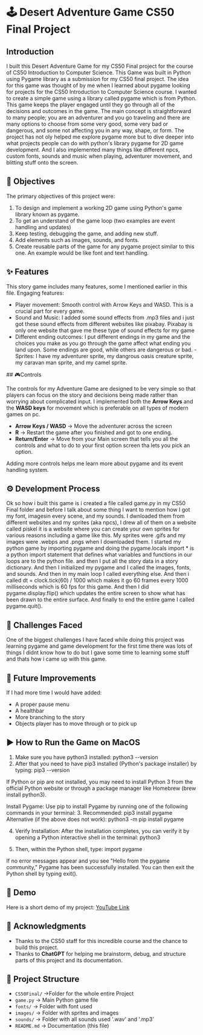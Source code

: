 # 🕹️ Desert Adventure Game CS50 Final Project

## Introduction

I built this Desert Adventure Game for my CS50 Final project for the course of CS50 Introduction to Computer Science. This Game was built in Python using Pygame library as a submission for my CS50 final project. The idea for this game was thought of by me when I learned about pygame looking for projects for the CS50 Introduction to Computer Science course. I wanted to create a simple game using a library called pygame which is from Python. This game keeps the player engaged until they go through all of the decisions and outcomes in the game. The main concept is straightforward to many people; you are an adventurer and you go traveling and there are many options to choose from some very good, some very bad or dangerous, and some not affecting you in any way, shape, or form. The project has not oly helped me explore pygame more but to dive deeper into what projects people can do with python's library pygame for 2D game development. And I also implemented many things like different npcs, custom fonts, sounds and music when playing, adventurer movement, and blitting stuff onto the screen.

## 🎯 Objectives

The primary objectives of this project were:

1. To design and implement a working 2D game using Python's game library known as pygame.
2. To get an understand of the game loop (two examples are event handling and updates)
3. Keep testing, debugging the game, and adding new stuff.
4. Add elements such as images, sounds, and fonts.
5. Create reusable parts of the game for any pygame project similar to this one. An example would be like font and text handling.

## ✨ Features

This story game includes many features, some I mentioned earlier in this file.
Engaging features:

- Player movement: Smooth control with Arrow Keys and WASD. This is a crucial part for every game.
- Sound and Music: I added some sound effects from .mp3 files and i just got these sound effects from different websites like pixabay. Pixabay is only one website that gave me these type of sound effects for my game
- Different ending outcomes: I put different endings in my game and the choices you make as you go through the game affect what ending you land upon. Some endings are good, while others are dangerous or bad.
-Sprites: I have my adventurer sprite, my dangrous oasis creature sprite, my caravan man sprite, and my camel sprite.

## 🎮Controls

The controls for my Adventure Game are designed to be very simple so that players can focus on the story and decisions being made rather than worrying about complicated input. I implemented both the **Arrow Keys** and the **WASD keys** for movement which is preferable on all types of modern games on pc.

- **Arrow Keys / WASD** -> Move the adventurer across the screen
- **R** -> Restart the game after you finished and got to one ending.
- **Return/Enter** -> Move from your Main screen that tells you all the controls and what to do to your first option screen tha lets you pick an option.

Adding more controls helps me learn more about pygame and its event handling system.

## ⚙️ Development Process
Ok so how i built this game is i created a file called game.py in my CS50 Final folder and before I talk about some thing I want to mention how I got my font, imagesin every scene, and my sounds. I dwnloaded them from different websites and my sprites (aka npcs), I drew all of them on a website called piskel it is a website where you can create your own sprites for various reasons including a game like this. My sprites were 
.gifs and my images were .webps and .pngs when I downloaded them. I started my python game by importing pygame and doing the pygame.locals import * is a python import statement that defines what variables and functions in our loops are to the python file. and then I put all the story data in a story dictionary. And then I initialized my pygame and I called the images, fonts, and sounds. And then in my main loop I called everything else. And then i called dt = clock.tick(60) / 1000 which makes it go 60 frames every 1000 milliseconds which is 60 fps for this game. And then I did pygame.display.flip() which updates the entire screen to show what has been drawn to the entire surface. And finally to end the entire game I called pygame.quit().

## 🚧 Challenges Faced 
One of the biggest challenges I have faced while doing this project was learning pygame and game development for the first time there was lots of things I didnt know how to do but I gave some time to learning some stuff and thats how i came up with this game.

## 🔮 Future Improvements
If I had more time I would have added:
- A proper pause menu
- A healthbar
- More branching to the story
- Objects player has to move through or to pick up

## ▶️ How to Run the Game on MacOS 
1. Make sure you have python3 installed: python3 --version
2. After that you need to have pip3 installed (Python's package installer) by typing:
pip3 --version

If Python or pip are not installed, you may need to install Python 3 from the official Python website or through a package manager like Homebrew (brew install python3).

Install Pygame: Use pip to install Pygame by running one of the following commands in your terminal:
3. Recommended: pip3 install pygame
Alternative (if the above does not work): python3 -m pip install pygame

4. Verify Installation: After the installation completes, you can verify it by opening a Python interactive shell in the terminal: python3

5. Then, within the Python shell, type: import pygame

If no error messages appear and you see "Hello from the pygame community," Pygame has been successfully installed. You can then exit the Python shell by typing exit().

## 🎥 Demo  
Here is a short demo of my project: [YouTube Link](https://youtube.com/...)  

## 🙏 Acknowledgments  
- Thanks to the CS50 staff for this incredible course and the chance to build this project.  
- Thanks to **ChatGPT** for helping me brainstorm, debug, and structure parts of this project and its documentation.  

## 📂 Project Structure
- `CS50Final/` →Folder for the whole entire Project
- `game.py` → Main Python game file  
- `fonts/` → Folder with font used
- `images/` → Folder with sprites and images
- `sounds/` → Folder with all sounds used '.wav' and '.mp3'
- `README.md` → Documentation (this file)  
